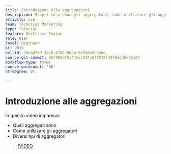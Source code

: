 ```yaml
---
title: Introduzione alle aggregazioni
description: Scopri cosa sono gli aggregatori, come utilizzare gli aggregatori e i diversi tipi di aggregatori in [!DNL Adobe Workfront Fusion].
activity: use
team: Technical Marketing
type: Tutorial
feature: Workfront Fusion
role: User
level: Beginner
kt: 9019
exl-id: a3ea475d-3a76-4788-98eb-5e916a2cb3ee
source-git-commit: 96f963bf5a44eac234cbf9215f19f6dddbe23143
workflow-type: tm+mt
source-wordcount: '38'
ht-degree: 0%

---
```


# Introduzione alle aggregazioni

In questo video imparerai:

* Quali aggregati sono
* Come utilizzare gli aggregatori
* Diversi tipi di aggregatori

>[!VIDEO](https://video.tv.adobe.com/v/335279/?quality=12)
